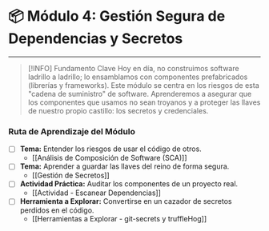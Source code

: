# 📦 Módulo 4: Gestión Segura de Dependencias y Secretos

---

> [!INFO] Fundamento Clave
> Hoy en día, no construimos software ladrillo a ladrillo; lo ensamblamos con componentes prefabricados (librerías y frameworks). Este módulo se centra en los riesgos de esta "cadena de suministro" de software. Aprenderemos a asegurar que los componentes que usamos no sean troyanos y a proteger las llaves de nuestro propio castillo: los secretos y credenciales.

### Ruta de Aprendizaje del Módulo

- [ ] **Tema:** Entender los riesgos de usar el código de otros.
    - [[Análisis de Composición de Software (SCA)]]
- [ ] **Tema:** Aprender a guardar las llaves del reino de forma segura.
    - [[Gestión de Secretos]]
- [ ] **Actividad Práctica:** Auditar los componentes de un proyecto real.
    - [[Actividad - Escanear Dependencias]]
- [ ] **Herramienta a Explorar:** Convertirse en un cazador de secretos perdidos en el código.
    - [[Herramientas a Explorar - git-secrets y truffleHog]]
